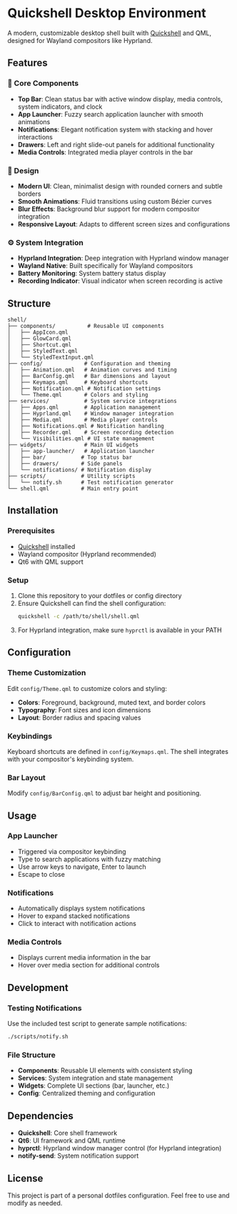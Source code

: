 # Quickshell Desktop Environment

A modern, customizable desktop shell built with [Quickshell](https://quickshell.org/) and QML, designed for Wayland compositors like Hyprland.

## Features

### 🎯 Core Components
- **Top Bar**: Clean status bar with active window display, media controls, system indicators, and clock
- **App Launcher**: Fuzzy search application launcher with smooth animations
- **Notifications**: Elegant notification system with stacking and hover interactions
- **Drawers**: Left and right slide-out panels for additional functionality
- **Media Controls**: Integrated media player controls in the bar

### 🎨 Design
- **Modern UI**: Clean, minimalist design with rounded corners and subtle borders
- **Smooth Animations**: Fluid transitions using custom Bézier curves
- **Blur Effects**: Background blur support for modern compositor integration
- **Responsive Layout**: Adapts to different screen sizes and configurations

### ⚙️ System Integration
- **Hyprland Integration**: Deep integration with Hyprland window manager
- **Wayland Native**: Built specifically for Wayland compositors
- **Battery Monitoring**: System battery status display
- **Recording Indicator**: Visual indicator when screen recording is active

## Structure

```
shell/
├── components/          # Reusable UI components
│   ├── AppIcon.qml
│   ├── GlowCard.qml
│   ├── Shortcut.qml
│   ├── StyledText.qml
│   └── StyledTextInput.qml
├── config/             # Configuration and theming
│   ├── Animation.qml   # Animation curves and timing
│   ├── BarConfig.qml   # Bar dimensions and layout
│   ├── Keymaps.qml     # Keyboard shortcuts
│   ├── Notification.qml # Notification settings
│   └── Theme.qml       # Colors and styling
├── services/           # System service integrations
│   ├── Apps.qml        # Application management
│   ├── Hyprland.qml    # Window manager integration
│   ├── Media.qml       # Media player controls
│   ├── Notifications.qml # Notification handling
│   ├── Recorder.qml    # Screen recording detection
│   └── Visibilities.qml # UI state management
├── widgets/            # Main UI widgets
│   ├── app-launcher/   # Application launcher
│   ├── bar/           # Top status bar
│   ├── drawers/       # Side panels
│   └── notifications/ # Notification display
├── scripts/           # Utility scripts
│   └── notify.sh      # Test notification generator
└── shell.qml          # Main entry point
```

## Installation

### Prerequisites
- [Quickshell](https://quickshell.org/) installed
- Wayland compositor (Hyprland recommended)
- Qt6 with QML support

### Setup
1. Clone this repository to your dotfiles or config directory
2. Ensure Quickshell can find the shell configuration:
   ```bash
   quickshell -c /path/to/shell/shell.qml
   ```
3. For Hyprland integration, make sure `hyprctl` is available in your PATH

## Configuration

### Theme Customization
Edit `config/Theme.qml` to customize colors and styling:
- **Colors**: Foreground, background, muted text, and border colors
- **Typography**: Font sizes and icon dimensions  
- **Layout**: Border radius and spacing values

### Keybindings
Keyboard shortcuts are defined in `config/Keymaps.qml`. The shell integrates with your compositor's keybinding system.

### Bar Layout
Modify `config/BarConfig.qml` to adjust bar height and positioning.

## Usage

### App Launcher
- Triggered via compositor keybinding
- Type to search applications with fuzzy matching
- Use arrow keys to navigate, Enter to launch
- Escape to close

### Notifications
- Automatically displays system notifications
- Hover to expand stacked notifications
- Click to interact with notification actions

### Media Controls
- Displays current media information in the bar
- Hover over media section for additional controls

## Development

### Testing Notifications
Use the included test script to generate sample notifications:
```bash
./scripts/notify.sh
```

### File Structure
- **Components**: Reusable UI elements with consistent styling
- **Services**: System integration and state management
- **Widgets**: Complete UI sections (bar, launcher, etc.)
- **Config**: Centralized theming and configuration

## Dependencies

- **Quickshell**: Core shell framework
- **Qt6**: UI framework and QML runtime
- **hyprctl**: Hyprland window manager control (for Hyprland integration)
- **notify-send**: System notification support

## License

This project is part of a personal dotfiles configuration. Feel free to use and modify as needed.